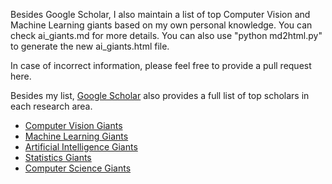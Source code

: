 
Besides Google Scholar, I also maintain a list of top Computer Vision and Machine Learning giants based on my own personal knowledge. 
You can check ai_giants.md for more details.
You can also use "python md2html.py" to generate the new ai_giants.html file.

In case of incorrect information, please feel free to provide a pull request here.

Besides my list, [Google Scholar](https://scholar.google.com/) also provides a full list of top scholars in each research area. 

- [Computer Vision Giants](https://scholar.google.com/citations?mauthors=label%3Acomputer_vision&hl=en&view_op=search_authors)
- [Machine Learning Giants](https://scholar.google.com/citations?mauthors=label%3Amachine_learning&hl=en&view_op=search_authors)
- [Artificial Intelligence Giants](https://scholar.google.com/citations?view_op=search_authors&hl=en&mauthors=label:artificial_intelligence)
- [Statistics Giants](https://scholar.google.com/citations?view_op=search_authors&hl=en&mauthors=label:statistics)
- [Computer Science Giants](https://scholar.google.com/citations?view_op=search_authors&hl=en&mauthors=label:computer_science)
